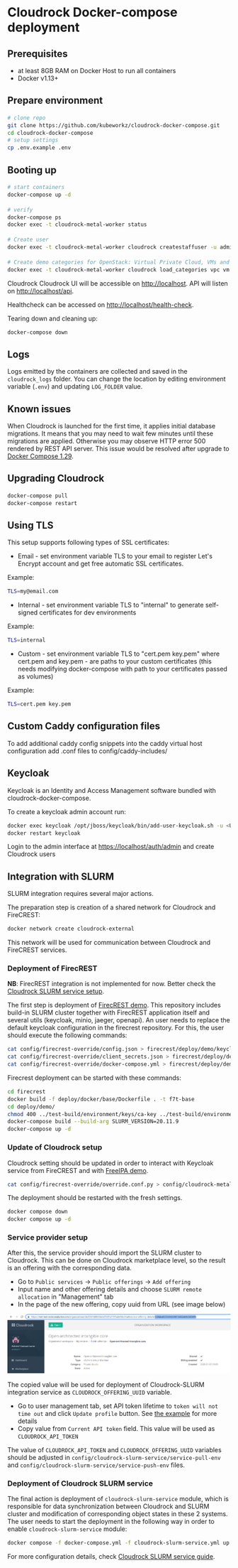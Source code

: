# Cloudrock Docker-compose deployment

## Prerequisites

- at least 8GB RAM on Docker Host to run all containers
- Docker v1.13+

## Prepare environment

```bash
# clone repo
git clone https://github.com/kubeworkz/cloudrock-docker-compose.git
cd cloudrock-docker-compose
# setup settings
cp .env.example .env
```

## Booting up

```bash
# start containers
docker-compose up -d

# verify
docker-compose ps
docker exec -t cloudrock-metal-worker status

# Create user
docker exec -t cloudrock-metal-worker cloudrock createstaffuser -u admin -p password -e admin@example.com

# Create demo categories for OpenStack: Virtual Private Cloud, VMs and Storage
docker exec -t cloudrock-metal-worker cloudrock load_categories vpc vm storage
```

Cloudrock Cloudrock UI will be accessible on [http://localhost](http://localhost).
API will listen on [http://localhost/api](http://localhost/api).

Healthcheck can be accessed on [http://localhost/health-check](http://localhost/health-check).

Tearing down and cleaning up:

```bash
docker-compose down
```

## Logs

Logs emitted by the containers are collected and saved in the `cloudrock_logs` folder. You can change the location by
editing environment variable (`.env`) and updating `LOG_FOLDER` value.

## Known issues

When Cloudrock is launched for the first time, it applies initial database migrations.
It means that you may need to wait few minutes until these migrations are applied.
Otherwise you may observe HTTP error 500 rendered by REST API server.
This issue would be resolved after upgrade to [Docker Compose 1.29](https://docs.docker.com/compose/release-notes/#1290).

## Upgrading Cloudrock

```bash
docker-compose pull
docker-compose restart
```

## Using TLS

This setup supports following types of SSL certificates:

- Email - set environment variable TLS to your email to register Let's Encrypt account and get free automatic SSL certificates.

Example:

```bash
TLS=my@email.com
```

- Internal - set environment variable TLS to "internal" to generate self-signed certificates for dev environments

Example:

```bash
TLS=internal
```

- Custom - set environment variable TLS to "cert.pem key.pem" where cert.pem and key.pem - are paths to your custom certificates (this needs modifying docker-compose with path to your certificates passed as volumes)

Example:

```bash
TLS=cert.pem key.pem
```

## Custom Caddy configuration files

To add additional caddy config snippets into the caddy virtual host configuration add .conf files to config/caddy-includes/

## Keycloak

Keycloak is an Identity and Access Management software bundled with cloudrock-docker-compose.

To create a keycloak admin account run:

```bash
docker exec keycloak /opt/jboss/keycloak/bin/add-user-keycloak.sh -u <USERNAME> -p <PASSWORD>
docker restart keycloak
```

Login to the admin interface at [https://localhost/auth/admin](https://localhost/auth/admin) and create Cloudrock users

## Integration with SLURM

SLURM integration requires several major actions.

The preparation step is creation of a shared network for Cloudrock and FireCREST:

```bash
docker network create cloudrock-external
```

This network will be used for communication between Cloudrock and FireCREST services.

### Deployment of FirecREST

**NB**: FirecREST integration is not implemented for now. Better check the [Cloudrock SLURM service setup](#service-provider-setup).

The first step is deployment of [FirecREST demo](https://github.com/eth-cscs/firecrest). This repository includes build-in SLURM cluster together with FirecREST application itself and several utils (keycloak, minio, jaeger, openapi). An user needs to replace the default keycloak configuration in the firecrest repository. For this, the user should execute the following commands:

```bash
cat config/firecrest-override/config.json > firecrest/deploy/demo/keycloak/config.json
cat config/firecrest-override/client_secrets.json > firecrest/deploy/demo/demo_client/client_secrets.json
cat config/firecrest-override/docker-compose.yml > firecrest/deploy/demo/docker-compose.yml
```

Firecrest deployment can be started with these commands:

```bash
cd firecrest
docker build -f deploy/docker/base/Dockerfile . -t f7t-base
cd deploy/demo/
chmod 400 ../test-build/environment/keys/ca-key ../test-build/environment/keys/user-key
docker-compose build --build-arg SLURM_VERSION=20.11.9
docker-compose up -d
```

### Update of Cloudrock setup

Cloudrock setting should be updated in order to interact with Keycloak service from FireCREST and with [FreeIPA demo](https://www.freeipa.org/page/Demo).

```bash
cat config/firecrest-override/override.conf.py > config/cloudrock-metal/override.conf.py
```

The deployment should be restarted with the fresh settings.

```bash
docker compose down
docker compose up -d
```

### Service provider setup

After this, the service provider should import the SLURM cluster to Cloudrock. This can be done on Cloudrock marketplace level, so the result is an offering with the corresponding data.

- Go to `Public services` -> `Public offerings` -> `Add offering`
- Input name and other offering details and choose `SLURM remote allocation` in "Management" tab
- In the page of the new offering, copy uuid from URL (see image below)

![offering-uuid](img/offering-uuid.png)

The copied value will be used for deployment of Cloudrock-SLURM integration service as `CLOUDROCK_OFFERING_UUID` variable.

- Go to user management tab, set API token lifetime to `token will not time out` and click `Update profile` button. See [the example](https://docs.cloudrock.ca/integrator-guide/APIs/authentication/#authentication-token-management) for more details
- Copy value from `Current API token` field. This value will be used as `CLOUDROCK_API_TOKEN`

The value of `CLOUDROCK_API_TOKEN` and `CLOUDROCK_OFFERING_UUID` variables should be adjusted in `config/cloudrock-slurm-service/service-pull-env` and `config/cloudrock-slurm-service/service-push-env` files.

### Deployment of Cloudrock SLURM service

The final action is deployment of `cloudrock-slurm-service` module, which is responsible for data synchronization between Cloudrock and SLURM cluster and modification of corresponding object states in these 2 systems. The user needs to start the deployment in the following way in order to enable `cloudrock-slurm-service` module:

```bash
docker compose -f docker-compose.yml -f cloudrock-slurm-service.yml up -d
```

For more configuration details, check [Cloudrock SLURM service guide](https://code.cloudrock.ca/cloudrock/cloudrock-slurm-service/-/blob/main/README.md).
